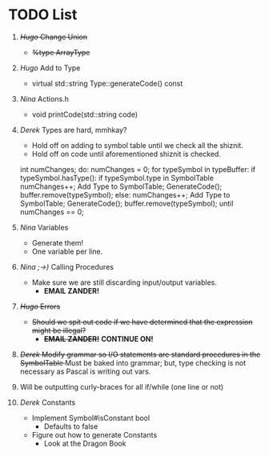 # TODO List

1. <s>_Hugo_ Change Union</s>
    - <s>%type <arraytype> ArrayType</s>
2. _Hugo_ Add to Type
    - virtual std::string Type::generateCode() const
3. _Nina_ Actions.h
    - void printCode(std::string code)
4. _Derek_ Types are hard, mmhkay?
    - Hold off on adding to symbol table until we check all the shiznit.
    - Hold off on code until aforementioned shiznit is checked.
    
    int numChanges;
    do:
        numChanges = 0;
        for typeSymbol in typeBuffer:
            if typeSymbol.hasType():
                    if typeSymbol.type in SymbolTable
                        numChanges++;
                        Add Type to SymbolTable;
                        GenerateCode();
                        buffer.remove(typeSymbol);
            else:
                numChanges++;
                Add Type to SymbolTable;
                GenerateCode();
                buffer.remove(typeSymbol);
    until numChanges == 0;
5. _Nina_ Variables
    - Generate them!
    - One variable per line.
6. _Nina ;->)_ Calling Procedures
    - Make sure we are still discarding input/output variables.
        - __EMAIL ZANDER!__
7. <s>_Hugo_ Errors</s>
    - <s>Should we spit out code if we have determined that the expression might be illegal?</s>
        - <s>__EMAIL ZANDER!__</s> __CONTINUE ON!__
8. <s> _Derek_ Modify grammar so I/O statements are standard procedures in the SymbolTable </s>
    Must be baked into grammar; but, type checking is not necessary as Pascal is writing out vars.
9. Will be outputting curly-braces for all if/while (one line or not)
10. _Derek_ Constants
    - Implement Symbol#isConstant bool
        - Defaults to false
    - Figure out how to generate Constants
        - Look at the Dragon Book
